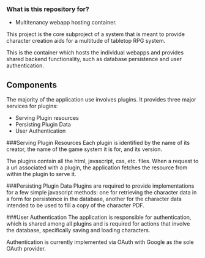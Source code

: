 ### What is this repository for? ###

* Multitenancy webapp hosting container.

This project is the core subproject of a system that is meant to provide 
character creation aids for a multitude of tabletop RPG system.

This is the container which hosts the individual webapps and provides 
shared backend functionality, such as database persistence and user authentication.

## Components
The majority of the application use involves plugins. It provides three 
major services for plugins:
 
- Serving Plugin resources
- Persisting Plugin Data
- User Authentication

###Serving Plugin Resources
Each plugin is identified by the name of its creator, the name of the 
game system it is for, and its version.

The plugins contain all the html, javascript, css, etc. files. When a 
request to a url associated with a plugin, the application fetches the
resource from within the plugin to serve it.

###Persisting Plugin Data
Plugins are required to provide implementations for a few simple 
javascript methods: one for retrieving the character data in a form for 
persistence in the database, another for the character data intended to
be used to fill a copy of the character PDF.

###User Authentication
The application is responsible for authentication, which is shared among
all plugins and is required for actions that involve the database, 
specifically saving and loading characters.

Authentication is currently implemented via OAuth with Google as the 
sole OAuth provider.